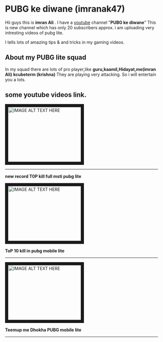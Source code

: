 # PUBG ke diwane (imranak47)

Hii guys this is **imran Ali** . I have a [youtube](https://m.youtube.com/channel/UCcrAkiJk8kQkAxSfdF6KYHg ) channel "**PUBG ke diwane**"
This is new channel which has only 20 subscribers approx.
i am uploading very intresting videos of pubg lite.


I tells lots of amazing tips & and tricks in my gaming videos.

## About my PUBG lite squad
 
In my squad there are lots of pro player,like **guru,kaamil,Hidayat,me(imran Ali) kcubeterm (krishna)**
They are playing very attacking.
So i will entertain you a lots.


## some youtube videos link.


<a href="http://www.youtube.com/watch?feature=player_embedded&v=KRV9RcWvjC4
" target="_blank"><img src="http://img.youtube.com/vi/KRV9RcWvjC4/0.jpg" 
alt="IMAGE ALT TEXT HERE" width="240" height="180" border="10" /></a>

__________
**new record T0P kill full msti pubg lite**

<a href="http://www.youtube.com/watch?feature=player_embedded&v=NtQ5OZ5fPe4
" target="_blank"><img src="http://img.youtube.com/vi/NtQ5OZ5fPe4/0.jpg" 
alt="IMAGE ALT TEXT HERE" width="240" height="180" border="10" /></a>


**ToP 10 kill in pubg mobile lite**
______

<a href="http://www.youtube.com/watch?feature=player_embedded&v=i5qTUy3EkxU
" target="_blank"><img src="http://img.youtube.com/vi/i5qTUy3EkxU/0.jpg" 
alt="IMAGE ALT TEXT HERE" width="240" height="180" border="10" /></a>


**Teemup me Dhokha PUBG mobile lite**

______


